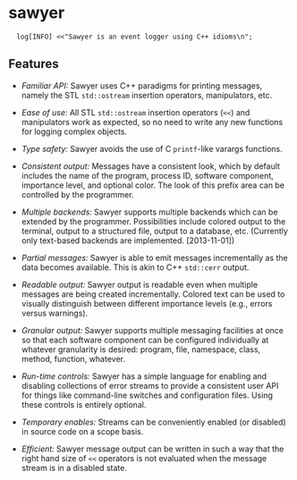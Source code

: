 sawyer
======

      log[INFO] <<"Sawyer is an event logger using C++ idioms\n";

Features
--------

+ *Familiar API:* Sawyer uses C++ paradigms for printing messages,
  namely the STL `std::ostream` insertion operators, manipulators, etc. 

+ *Ease of use:* All STL `std::ostream` insertion operators (`<<`) and
   manipulators work as expected, so no need to write any new functions
   for logging complex objects.

+ *Type safety:* Sawyer avoids the use of C `printf`-like varargs
  functions.

+ *Consistent output:* Messages have a consistent look, which by
  default includes the name of the program, process ID, software
  component, importance level, and optional color. The look of this
  prefix area can be controlled by the programmer.

+ *Multiple backends:* Sawyer supports multiple backends which can
  be extended by the programmer. Possibilities include colored output
  to the terminal, output to a structured file, output to a database,
  etc. (Currently only text-based backends are implemented. [2013-11-01])

+ *Partial messages:* Sawyer is able to emit messages incrementally
  as the data becomes available.  This is akin to C++ `std::cerr`
  output.

+ *Readable output:* Sawyer output is readable even when multiple
  messages are being created incrementally.  Colored text can be used
  to visually distinguish between different importance levels (e.g.,
  errors versus warnings).

+ *Granular output:* Sawyer supports multiple messaging facilities
  at once so that each software component can be configured
  individually at whatever granularity is desired: program, file,
  namespace, class, method, function, whatever.

+ *Run-time controls:* Sawyer has a simple language for enabling and
  disabling collections of error streams to provide a consistent user
  API for things like command-line switches and configuration
  files. Using these controls is entirely optional.

+ *Temporary enables:* Streams can be conveniently enabled (or
   disabled) in source code on a scope basis.

+ *Efficient:* Sawyer message output can be written in such a way that
  the right hand size of `<<` operators is not evaluated when the
  message stream is in a disabled state.

